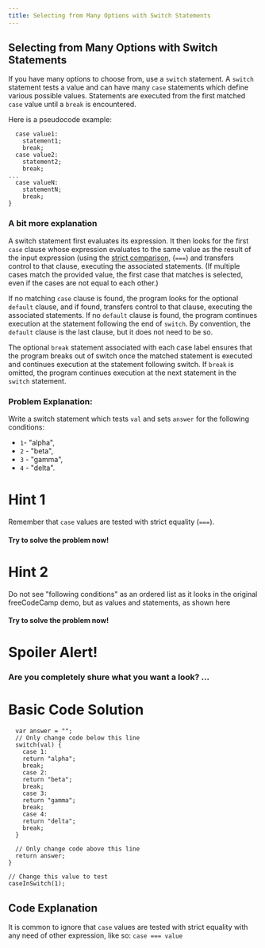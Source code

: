 ```yaml
---
title: Selecting from Many Options with Switch Statements
---
```

## Selecting from Many Options with Switch Statements

If you have many options to choose from, use a `switch` statement. A `switch` statement tests a value and can have many `case` statements which define various possible values. Statements are executed from the first matched `case` value until a `break` is encountered.

Here is a pseudocode example:

````switch(num) {
  case value1:
    statement1;
    break;
  case value2:
    statement2;
    break;
...
  case valueN:
    statementN;
    break;
}
````

### A bit more explanation
A switch statement first evaluates its expression. It then looks for the first `case` clause whose expression evaluates to the same value as the result of the input expression (using the [strict comparison](https://developer.mozilla.org/en-US/docs/Web/JavaScript/Reference/Operators/Comparison_Operators), (`===`) and transfers control to that clause, executing the associated statements. (If multiple cases match the provided value, the first case that matches is selected, even if the cases are not equal to each other.)

If no matching `case` clause is found, the program looks for the optional `default` clause, and if found, transfers control to that clause, executing the associated statements. If no `default` clause is found, the program continues execution at the statement following the end of `switch`. By convention, the `default` clause is the last clause, but it does not need to be so.

The optional `break` statement associated with each case label ensures that the program breaks out of switch once the matched statement is executed and continues execution at the statement following switch. If `break` is omitted, the program continues execution at the next statement in the `switch` statement.


### Problem Explanation: 
Write a switch statement which tests `val` and sets `answer` for the following conditions:
- `1`- "alpha",
- `2` - "beta",
- `3` - "gamma",
- `4` - "delta".

# Hint 1
Remember that `case` values are tested with strict equality (`===`).
#### Try to solve the problem now!

# Hint 2
Do not see "following conditions" as an ordered list as it looks in the original freeCodeCamp demo, but as values and statements, as shown here
#### Try to solve the problem now!

# Spoiler Alert!
### Are you completely shure what you want a look? ...

# Basic Code Solution

````function caseInSwitch(val) {
  var answer = "";
  // Only change code below this line
  switch(val) {
    case 1:
    return "alpha";
    break;
    case 2:
    return "beta";
    break;
    case 3:
    return "gamma";
    break;
    case 4:
    return "delta";
    break;
  }

  // Only change code above this line  
  return answer;  
}

// Change this value to test
caseInSwitch(1);
````
## Code Explanation
It is common to ignore that `case` values are tested with strict equality with any need of other expression, like so:
`case === value`




